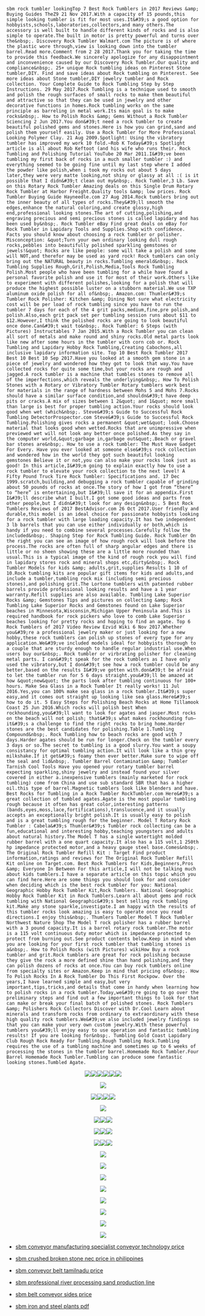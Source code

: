 
```
sbm rock tumbler lookingTop 7 Best Rock Tumblers in 2017 Reviews &amp; Buying Guides TheZ9 21 Nov 2017.With a capacity of 15 pounds,this simple looking tumbler is fit for most uses.It&#39;s a good option for hobbyists,schools,laboratories,collectors,and many others.The accessory is well built to handle different kinds of rocks and is also simple to operate.The built in motor is pretty powerful and turns over the&nbsp;. Discovery Rock Tumbler Walmart.com The picture is of where the plastic wore through,view is looking down into the tumbler barrel.Read more.Comment from 2 28 2017.Thank you for taking the time to provide this feedback.We sincerely apologize for any disappointment and inconvenience caused by our Discovery Rock Tumbler.Our quality and compliance&nbsp;. 25+ unique Rock tumbling ideas on Pinterest Stone tumbler,DIY. Find and save ideas about Rock tumbling on Pinterest. See more ideas about Stone tumbler,DIY jewelry tumbler and Rock collection. Your Complete Guide to Rock Tumbling Step by Step Instructions. 29 May 2017.Rock Tumbling is a technique used to smooth and polish the rough surfaces of small rocks to make them beautiful and attractive so that they can be used in jewelry and other decorative functions in homes.Rock tumbling works on the same principle as barreling in metal work.Its main goal is to make rocks&nbsp;. How to Polish Rocks &amp; Gems Without a Rock Tumbler Sciencing 2 Jun 2017.You don&#39;t need a rock tumbler to create beautiful polished gems and stones.Here is how you can grind,sand and polish them yourself easily. Use a Rock Tumbler for More Professional Looking Polymer Clay. 21 Aug 2009.Spotlight: Using the vibratory tumbler has improved my work 10 fold.~Rob K Today&#39;s Spotlight article is all about Rob Keftoot (and his wife who runs their. Rock Tumbling and Polishing Tutorial YouTube 20 Mar 2011.I&#39;ve been tumbling my first back of rocks in a much smaller tumbler :) and everything seemed to be going fine until my last step where I added the powder like polish,when i took my rocks out about 5 days later,they were very matte looking,not shiny or glassy at all :( is it possible that I didn&#39;t clean out my&nbsp;. Rock Tumbler,3 Lb. Save on this Rotary Rock Tumbler Amazing deals on this Single Drum Rotary Rock Tumbler at Harbor Freight.Quality tools &amp; low prices. Rock Tumbler Buying Guide Hayneedle.com 27 Aug 2014.Rock tumblers bring out the inner beauty of all types of rocks.They&#39;ll smooth the edges,enhance the natural coloring,and create glossy,high end,professional looking stones.The art of cutting,polishing,and engraving precious and semi precious stones is called lapidary and has been used by&nbsp;. Rock Tumbler eBay Find great deals on eBay for Rock Tumbler in Lapidary Tools and Supplies.Shop with confidence. Facts you should know about choosing a rock tumbler or polisher. Misconception: &quot;Turn your own ordinary looking dull rough rocks,pebbles into beautifully polished sparkling gemstones or jewels!&quot; Rocks are like people: some will take a polish and some will NOT,and therefor may be used as yard rock! Rock tumblers can only bring out the NATURAL beauty in rocks.Tumbling emerald&nbsp;. Rock Tumbling Supplies Rough,Grit,Polish,Media,Tools Rock Tumbling Polish.Most people who have been tumbling for a while have found a personal favorite polish and use it for most of their work.Others like to experiment with different polishes,looking for a polish that will produce the highest possible luster on a stubborn material.We use TXP aluminum oxide polish for all of&nbsp;. Amazon.com: Thumler&#39;s Tumbler Rock Polisher: Kitchen &amp; Dining Not sure what electricity cost will be per load of rock tumbling since you have to run the tumbler 7 days for each of the 4 grit packs,medium,fine,pre polish,and polish.Also,each grit pack set per tumbling session runs about $11 to $12.However,I think the polished rocks are going to look beautiful once done.Can&#39;t wait to&nbsp;. Rock Tumbler: 6 Steps (with Pictures) Instructables 7 Jan 2015.With a Rock Tumbler you can clean all sort of metals and make round and shiny rocks.Old metal parts look like new after some hours in the tumbler with corn cob or. Rock Tumbling and Lapidary Hobby Rock Tumbling,Creating Cabochons,all inclusive lapidary information site. Top 10 Best Rock Tumbler 2017 Best 10 Best 10 Sep 2017.Have you looked at a smooth gem stone in a piece of jewelry and wondered how they got to look that way.You have collected rocks for quite some time,but your rocks are rough and jagged.A rock tumbler is a machine that tumbles stones to remove all of the imperfections,which reveals the underlying&nbsp;. How To Polish Stones with a Rotary or Vibratory Tumbler Rotary tumblers work best for materials in the range of hardness between Mohs 5 and Mohs 7.Rocks should have a similar surface condition,and shouldn&#39;t have deep pits or cracks.A mix of sizes between 1 2&quot; and 1&quot; more small than large is best for proper tumbling action.Your rocks should look good when wet (which&nbsp;. Steve&#39;s Guide to Successful Rock Tumbling DetectorProspector.com Steve&#39;s Guide to Successful Rock Tumbling.Polishing gives rocks a permanent &quot;wet&quot; look.Choose material that looks good when wetted.Rocks that are unimpressive when previewed wet will not look any better once polished.As they say in the computer world,&quot;garbage in,garbage out&quot;.Beach or gravel bar stones are&nbsp;. How to use a rock tumbler: The Must Have Gadget For Every. Have you ever looked at someone else&#39;s rock collection and wondered how in the world they got such beautiful looking gemstones Believe it or not,you can also make your rocks look just as good! In this article,I&#39;m going to explain exactly how to use a rock tumbler to elevate your rock collection to the next level! A Fifty Pound Truck Tire Rock Tumbler: Specifications and. 17 Dec 1999.scratch,building,and debugging a rock tumbler capable of grinding about 50 pounds of rocks at once.The story of how I got from “there” to “here” is entertaining,but I&#39;ll save it for an appendix.First I&#39;ll describe what I built.I got some good ideas and parts from other people,but I didn&#39;t look for any design&nbsp;. 5 Best Rock Tumblers Reviews of 2017 BestAdvisor.com 26 Oct 2017.User friendly and durable,this model is an ideal choice for passionate hobbyists looking for a rock tumbler with large loading capacity.It has two independent 3 lb barrels that you can use either individually or both,which is handy if you need to combine several processes.Carefully follow the included&nbsp;. Shaping Step for Rock Tumbling Guide. Rock Tumbler On the right you can see an image of how rough rock will look before the process.The rocks are often full of sharp angular edges and there is little or no sheen showing these are a little more rounded than usual.This is a typical image of the kind of rough rock you will find in lapidary stores rock and mineral shops etc,dirty&nbsp;. Rock Tumbler Models for kids &amp; adults,grit,supplies Results 1 10 of 10.Rock tumbling kits are popular gift items for kids and adults,and include a tumbler,tumbling rock mix (including semi precious stones),and polishing grit.The Lortone tumblers with patented rubber barrels provide professional looking results and have a 1 year warranty.Refill supplies are also available. Tumbling Lake Superior Rocks &amp; Gemstones Tips and pictures on collecting &amp; Rock Tumbling Lake Superior Rocks and Gemstones found on Lake Superior beaches in Minnesota,Wisconsin,Michigan Upper Peninsula and.This is required handbook for rock pickers who love to comb Lake Superior beaches looking for pretty rocks and hoping to find an agate. Top 6 Rock Tumblers of 2017 Video Review Ezvid Wiki 6 Nov 2017.Whether you&#39;re a professional jewelry maker or just looking for a new hobby,these rock tumblers can polish up stones of every type for any application.We&#39;ve included models ideal for hobbyists thorough to a couple that are sturdy enough to handle regular industrial use.When users buy our&nbsp;. Rock tumbler or virbrating polisher for cleaning metal parts. I can&#39;t speak for the rock tumblers as I have only used the vibratory,but I don&#39;t see how a rock tumbler could be any better,based on the results I&#39;ve gotten with.don&#39;t be afraid to let the tumbler run for 5 6 days straight.you&#39;ll be amazed at how &quot;new&quot; the parts look after tumbling continuous for 100+ hours. Make Sea Glass in a Rock Tumbler It really works! 11 Jul 2016.Yes,you can 100% make sea glass in a rock tumbler.It&#39;s super easy,and it comes out straight up looking like sea glass.Here&#39;s how to do it. 5 Easy Steps for Polishing Beach Rocks at Home Tillamook Coast 25 Jun 2016.Which rocks will polish best When rockhounding,you&#39;ll want to look for agates and jasper.Most rocks on the beach will not polish; that&#39;s what makes rockhounding fun—it&#39;s a challenge to find the right rocks to bring home.Harder stones are the best candidates for polishing.Table 1.Tumbling Compound&nbsp;. Rock Tumbling how to beach rocks are good with 7 days.Harder agates should be run for longer.Check on the tumbler every 3 days or so.The secret to tumbling is a good slurry.You want a soupy consistancy for optimal tumbling action.It will look like a thin grey milkshake.If it get&#39;s foamy then ever better.Make sure to wipe off the seal and lid&nbsp;. Tumbler Barrel Contamination &amp; Tumbler Tarnish Cool Tools Have you opened your rotary tumbler barrel expecting sparkling,shiny jewelry and instead found your silver covered in either a.inexpensive tumblers (mainly marketed for rock tumbling) come from China and use sub standard SBR that has a higher oil.this type of barrel.Magnetic tumblers look like blenders and have. Best Rocks for Tumbling in a Rock Tumbler RockTumbler.com Here&#39;s a great collection of tumbled agates.Agate is the most popular tumbling rough because it often has great color,interesting patterns (bands,eyes,moss,lace,fortifications),translucence,and it usually accepts an exceptionally bright polish.It is usually easy to polish and is a great tumbling rough for the beginner. Model T Rotary Rock Tumbler : Cabela&#39;s Thumler&#39;s Tumbler rock collecting can be a fun,educational and interesting hobby,teaching youngsters and adults about natural history.The Model T has a single watertight molded rubber barrel with a one quart capacity.It also has a 115 volt,1 250th hp impedance protected motor,and a heavy gauge steel base.Comes&nbsp;. The Original Rock Tumbler Refill Kit : Target Find product information,ratings and reviews for The Original Rock Tumbler Refill Kit online on Target.com. Best Rock Tumblers for Kids,Beginners,Pros &amp; Everyone In Between For this article,I will not be talking much about kids tumblers.I have a separate article on this topic which you can find here.Here are some things you should look for and consider when deciding which is the best rock tumbler for you: National Geographic Hobby Rock Tumbler Kit,Rock Tumblers. National Geographic Hobby Rock Tumbler Kit in Rock Tumblers.Learn all about gems and rock tumbling with National Geographic&#39;s best selling rock tumbling kit.Make any stone sparkle,investigate.I am happy with the results of this tumbler rocks look amazing is easy to operate once you read directions.I enjoy this&nbsp;. Thumlers Tumbler Model T Rock Tumbler Northwest Nature Shop The Model T rock polisher has a rubber barrel with a 3 pound capacity.It is a barrel rotary rock tumbler.The motor is a 115 volt continuous duty motor which is impedance protected to protect from burning out.See product contents below.Keep in mind when you are looking for your first rock tumbler that tumbling stones is a&nbsp;. How to Polish Rocks (with Pictures) wikiHow Buy a rock tumbler and grit.Rock tumblers are great for rock polishing because they give the rock a more defined shine than hand polishing,and they can polish dozens of rocks at once.You can buy rock tumblers online from specialty sites or Amazon.Keep in mind that pricing of&nbsp;. How To Polish Rocks In A Rock Tumbler Do This First Rockpow. Over the years,I have learned simple and easy,but very important,tips,tricks,and details that come in handy when learning how to polish rocks in a rock tumbler.Today,we&#39;re going to go over the preliminary steps and find out a few important things to look for that can make or break your final batch of polished stones. Rock Tumblers &amp; Polishers Rock Collectors Discover with Dr.Cool Learn about minerals and transform rocks from ordinary to extraordinary with these high quality rock tumblers.We&#39;ve also included jewelry findings so that you can make your very own custom jewelry.With these powerful tumblers you&#39;ll enjoy easy to use operation and fantastic tumbling results! If you are looking for&nbsp;. Tumbling Gold Coast Lapidary Club Rough Rock Ready For Tumbling.Rough Tumbling Rock.Tumbling requires the use of a tumbling machine and sometimes up to 6 weeks of processing the stones in the tumbler barrel.Homemade Rock Tumbler.Four Barrel Homemade Rock Tumbler.Tumbling can produce some fantastic looking stones.Tumbled Agate. 
```

<div align="center">
  
<a rel="nofollow" href="https://m.shibang-china.com?f=github&k=sbm+rock+tumbler+looking"><img src="https://static.shibang-china.com/en/l.png"></a><img src="https://static.shibang-china.com/en/hw.png"><a rel="nofollow" href="https://m.shibang-china.com/product/?f=github&k=sbm+rock+tumbler+looking"><img src="https://static.shibang-china.com/en/p.png"></a><a rel="nofollow" href="https://m.shibang-china.com/cases/?f=github&k=sbm+rock+tumbler+looking"><img src="https://static.shibang-china.com/en/c.png"></a><a rel="nofollow" href="https://m.shibang-china.com/news/?f=github&k=sbm+rock+tumbler+looking"><img src="https://static.shibang-china.com/en/n.png"></a><a rel="nofollow" href="https://m.shibang-china.com?f=github&k=sbm+rock+tumbler+looking"><img src="https://static.shibang-china.com/en/m.png"></a>

<a rel="nofollow" href="https://m.shibang-china.com/product/?f=github&k=sbm+rock+tumbler+looking"><img src="https://static.shibang-china.com/en/b.jpg"></a>
  
<a rel="nofollow" href="https://m.shibang-china.com/solution-aggregate.html?f=github&k=sbm+rock+tumbler+looking"><img src="https://static.shibang-china.com/en/a.jpg"></a><a rel="nofollow" href="https://m.shibang-china.com/solution-mine.html?f=github&k=sbm+rock+tumbler+looking"><img src="https://static.shibang-china.com/en/m.jpg"></a><a rel="nofollow" href="https://m.shibang-china.com/solution-mill.html?f=github&k=sbm+rock+tumbler+looking"><img src="https://static.shibang-china.com/en/g.jpg"></a><a rel="nofollow" href="https://m.shibang-china.com/solution-epc.html?f=github&k=sbm+rock+tumbler+looking"><img src="https://static.shibang-china.com/en/e.jpg"></a>

<a rel="nofollow" href="https://m.shibang-china.com/product/?f=github&k=sbm+rock+tumbler+looking"><img src="https://static.shibang-china.com/en/a-p.png"></a>

<a rel="nofollow" href="https://m.shibang-china.com/product/crusher/c6x.html?f=github&k=sbm+rock+tumbler+looking"><img src="https://static.shibang-china.com/en/j.jpg"></a><a rel="nofollow" href="https://m.shibang-china.com/product/crusher/ci5x.html?f=github&k=sbm+rock+tumbler+looking"><img src="https://static.shibang-china.com/en/i.jpg"></a><a rel="nofollow" href="https://m.shibang-china.com/product/crusher/hst.html?f=github&k=sbm+rock+tumbler+looking"><img src="https://static.shibang-china.com/en/c.jpg"></a>

<a rel="nofollow" href="https://m.shibang-china.com/product/mill/mtw.html?f=github&k=sbm+rock+tumbler+looking"><img src="https://static.shibang-china.com/en/mtw.jpg"></a><a rel="nofollow" href="https://m.shibang-china.com/product/mill/scm.html?f=github&k=sbm+rock+tumbler+looking"><img src="https://static.shibang-china.com/en/scm.jpg"></a><a rel="nofollow" href="https://m.shibang-china.com/product/mill/lm.html?f=github&k=sbm+rock+tumbler+looking"><img src="https://static.shibang-china.com/en/lm.jpg"></a>

<a rel="nofollow" href="https://m.shibang-china.com/product/sand/vsi6x.html?f=github&k=sbm+rock+tumbler+looking"><img src="https://static.shibang-china.com/en/6x.jpg"></a><a rel="nofollow" href="https://m.shibang-china.com/product/sand/vu.html?f=github&k=sbm+rock+tumbler+looking"><img src="https://static.shibang-china.com/en/vu.jpg"></a><a rel="nofollow" href="https://m.shibang-china.com/product/mobile/klun.html?f=github&k=sbm+rock+tumbler+looking"><img src="https://static.shibang-china.com/en/k.jpg"></a>

<a rel="nofollow" href="https://m.shibang-china.com/cases/?f=github&k=sbm+rock+tumbler+looking"><img src="https://static.shibang-china.com/en/case.png"></a>

<a rel="nofollow" href="https://m.shibang-china.com/cases/aggregate/202.html?f=github&k=sbm+rock+tumbler+looking"><img src="https://static.shibang-china.com/en/c-1.jpg"></a>

<a rel="nofollow" href="https://m.shibang-china.com/cases/aggregate/203.html?f=github&k=sbm+rock+tumbler+looking"><img src="https://static.shibang-china.com/en/c-2.jpg"></a>

<a rel="nofollow" href="https://m.shibang-china.com/cases/mill/123.html?f=github&k=sbm+rock+tumbler+looking"><img src="https://static.shibang-china.com/en/c-3.jpg"></a>

<a rel="nofollow" href="https://m.shibang-china.com/contact_us.html?f=github&k=sbm+rock+tumbler+looking"><img src="https://static.shibang-china.com/en/contact.png"></a>

<a rel="nofollow" href="https://swt.shibang-china.com/?f=github&k=sbm+rock+tumbler+looking"><img src="https://static.shibang-china.com/en/chat.png"></a>

<a rel="nofollow" href="https://whatsapp.shibangsoft.com/WhatsApp.php?f=github&k=sbm+rock+tumbler+looking"><img src="https://static.shibang-china.com/en/whatsapp.png"></a>

<a rel="nofollow" href="https://m.shibang-china.com/?f=github&k=sbm+rock+tumbler+looking"><img src="https://static.shibang-china.com/en/website.png"></a>

</div>


* [sbm conveyor manufacturing specialist conveyor technology price](sbm%20conveyor%20manufacturing%20specialist%20conveyor%20technology%20price.md)

* [sbm crushed broken stone nec price in philippines](sbm%20crushed%20broken%20stone%20nec%20price%20in%20philippines.md)

* [sbm conveyor belt tamilnadu price](sbm%20conveyor%20belt%20tamilnadu%20price.md)

* [sbm professional river processing sand production line](sbm%20professional%20river%20processing%20sand%20production%20line.md)

* [sbm belt conveyor sides price](sbm%20belt%20conveyor%20sides%20price.md)

* [sbm iron and steel plants pdf](sbm%20iron%20and%20steel%20plants%20pdf.md)